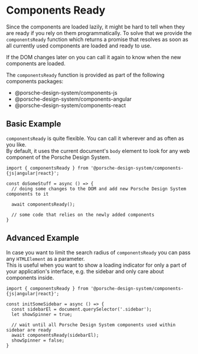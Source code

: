 # Components Ready

Since the components are loaded lazily, it might be hard to tell when they are ready if you rely on them programmatically.
To solve that we provide the `componentsReady` function which returns a promise that resolves as soon as all currently used components are loaded and ready to use.

If the DOM changes later on you can call it again to know when the new components are loaded.

The `componentsReady` function is provided as part of the following components packages:
* @porsche-design-system/components-js
* @porsche-design-system/components-angular
* @porsche-design-system/components-react

<TableOfContents></TableOfContents>

## Basic Example

`componentsReady` is quite flexible. You can call it wherever and as often as you like.  
By default, it uses the current document's `body` element to look for any web component of the Porsche Design System.  

```tsx
import { componentsReady } from '@porsche-design-system/components-{js|angular|react}';

const doSomeStuff = async () => {
  // doing some changes to the DOM and add new Porsche Design System components to it

  await componentsReady();
  
  // some code that relies on the newly added components
}
```

## Advanced Example

In case you want to limit the search radius of `componentsReady` you can pass any `HTMLElement` as a parameter.  
This is useful when you want to show a loading indicator for only a part of your application's interface, e.g. the sidebar and only care about components inside.

```tsx
import { componentsReady } from '@porsche-design-system/components-{js|angular|react}';

const initSomeSidebar = async () => {
  const sidebarEl = document.querySelector('.sidebar');
  let showSpinner = true;
  
  // wait until all Porsche Design System components used within sidebar are ready
  await componentsReady(sidebarEl);
  showSpinner = false;
}
```